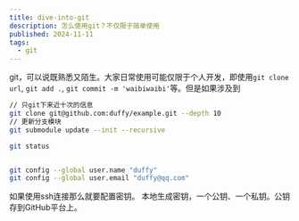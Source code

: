 ```yaml
---
title: dive-into-git
description: 怎么使用git？不仅限于简单使用
published: 2024-11-11
tags:
  - git
---
```

git，可以说既熟悉又陌生。大家日常使用可能仅限于个人开发，即使用`git clone url`, `git add .`, `git commit -m 'waibiwaibi'`等。但是如果涉及到 




```bash
// 只git下来近十次的信息
git clone git@github.com:duffy/example.git --depth 10
// 更新分支模块
git submodule update --init --recursive

git status


git config --global user.name "duffy"
git config --global user.email "duffy@qq.com"
```

如果使用ssh连接那么就要配置密钥。
本地生成密钥，一个公钥、一个私钥。公钥存到GitHub平台上。

